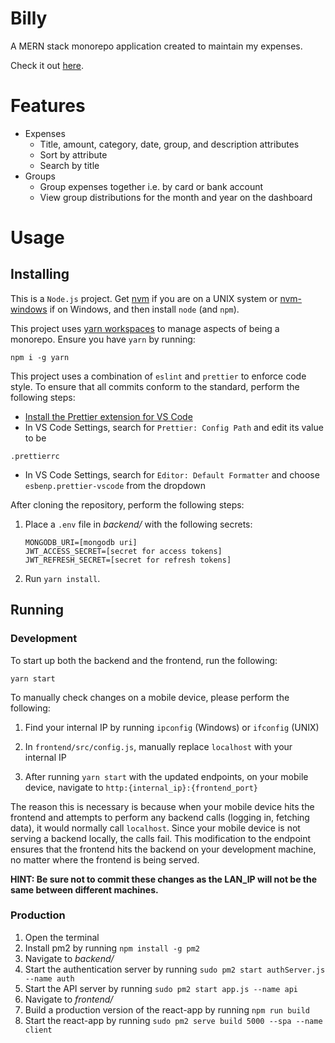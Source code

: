# Billy

A MERN stack monorepo application created to maintain my expenses.

Check it out [here](https://billytracking.co/).

# Features

- Expenses
  - Title, amount, category, date, group, and description attributes
  - Sort by attribute
  - Search by title
- Groups
  - Group expenses together i.e. by card or bank account
  - View group distributions for the month and year on the dashboard

# Usage

## Installing

This is a `Node.js` project. Get [nvm](https://github.com/nvm-sh/nvm) if you are on a UNIX system or [nvm-windows](https://github.com/coreybutler/nvm-windows) if on Windows, and then install `node` (and `npm`).

This project uses [yarn workspaces](https://classic.yarnpkg.com/en/docs/workspaces/) to manage aspects of being a monorepo. Ensure you have `yarn` by running:

```
npm i -g yarn
```

This project uses a combination of `eslint` and `prettier` to enforce code style. To ensure that all commits conform to the standard, perform the following steps:

- [Install the Prettier extension for VS Code](https://marketplace.visualstudio.com/items?itemName=esbenp.prettier-vscode)
- In VS Code Settings, search for `Prettier: Config Path` and edit its value to be

```
.prettierrc
```

- In VS Code Settings, search for `Editor: Default Formatter` and choose `esbenp.prettier-vscode` from the dropdown

After cloning the repository, perform the following steps:

1. Place a `.env` file in _backend/_ with the following secrets:

   ```
   MONGODB_URI=[mongodb uri]
   JWT_ACCESS_SECRET=[secret for access tokens]
   JWT_REFRESH_SECRET=[secret for refresh tokens]
   ```

2. Run `yarn install`.

## Running

### Development

To start up both the backend and the frontend, run the following:

```
yarn start
```

To manually check changes on a mobile device, please perform the following:

1. Find your internal IP by running `ipconfig` (Windows) or `ifconfig` (UNIX)

2. In `frontend/src/config.js`, manually replace `localhost` with your internal IP
3. After running `yarn start` with the updated endpoints, on your mobile device, navigate to `http:{internal_ip}:{frontend_port}`

The reason this is necessary is because when your mobile device hits the frontend and attempts to perform any backend calls (logging in, fetching data), it would normally call `localhost`. Since your mobile device is not serving a backend locally, the calls fail. This modification to the endpoint ensures that the frontend hits the backend on your development machine, no matter where the frontend is being served.

**HINT: Be sure not to commit these changes as the LAN_IP will not be the same between different machines.**

### Production

1. Open the terminal
2. Install pm2 by running `npm install -g pm2`
3. Navigate to _backend/_
4. Start the authentication server by running `sudo pm2 start authServer.js --name auth`
5. Start the API server by running `sudo pm2 start app.js --name api`
6. Navigate to _frontend/_
7. Build a production version of the react-app by running `npm run build`
8. Start the react-app by running `sudo pm2 serve build 5000 --spa --name client`
